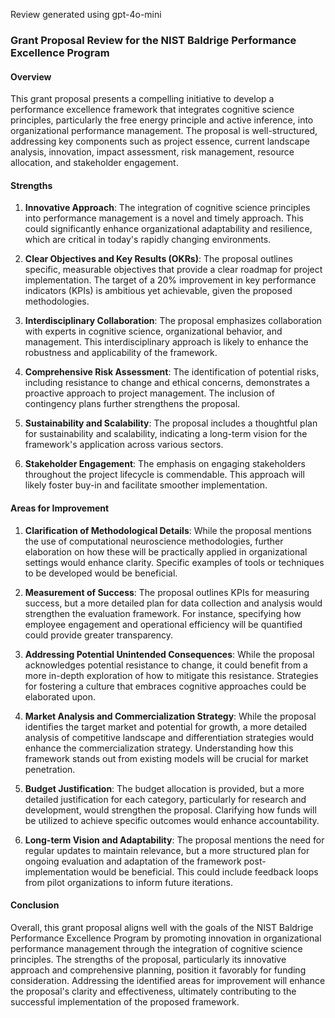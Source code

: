 Review generated using gpt-4o-mini

### Grant Proposal Review for the NIST Baldrige Performance Excellence Program

#### Overview
This grant proposal presents a compelling initiative to develop a performance excellence framework that integrates cognitive science principles, particularly the free energy principle and active inference, into organizational performance management. The proposal is well-structured, addressing key components such as project essence, current landscape analysis, innovation, impact assessment, risk management, resource allocation, and stakeholder engagement. 

#### Strengths
1. **Innovative Approach**: The integration of cognitive science principles into performance management is a novel and timely approach. This could significantly enhance organizational adaptability and resilience, which are critical in today's rapidly changing environments.

2. **Clear Objectives and Key Results (OKRs)**: The proposal outlines specific, measurable objectives that provide a clear roadmap for project implementation. The target of a 20% improvement in key performance indicators (KPIs) is ambitious yet achievable, given the proposed methodologies.

3. **Interdisciplinary Collaboration**: The proposal emphasizes collaboration with experts in cognitive science, organizational behavior, and management. This interdisciplinary approach is likely to enhance the robustness and applicability of the framework.

4. **Comprehensive Risk Assessment**: The identification of potential risks, including resistance to change and ethical concerns, demonstrates a proactive approach to project management. The inclusion of contingency plans further strengthens the proposal.

5. **Sustainability and Scalability**: The proposal includes a thoughtful plan for sustainability and scalability, indicating a long-term vision for the framework's application across various sectors.

6. **Stakeholder Engagement**: The emphasis on engaging stakeholders throughout the project lifecycle is commendable. This approach will likely foster buy-in and facilitate smoother implementation.

#### Areas for Improvement
1. **Clarification of Methodological Details**: While the proposal mentions the use of computational neuroscience methodologies, further elaboration on how these will be practically applied in organizational settings would enhance clarity. Specific examples of tools or techniques to be developed would be beneficial.

2. **Measurement of Success**: The proposal outlines KPIs for measuring success, but a more detailed plan for data collection and analysis would strengthen the evaluation framework. For instance, specifying how employee engagement and operational efficiency will be quantified could provide greater transparency.

3. **Addressing Potential Unintended Consequences**: While the proposal acknowledges potential resistance to change, it could benefit from a more in-depth exploration of how to mitigate this resistance. Strategies for fostering a culture that embraces cognitive approaches could be elaborated upon.

4. **Market Analysis and Commercialization Strategy**: While the proposal identifies the target market and potential for growth, a more detailed analysis of competitive landscape and differentiation strategies would enhance the commercialization strategy. Understanding how this framework stands out from existing models will be crucial for market penetration.

5. **Budget Justification**: The budget allocation is provided, but a more detailed justification for each category, particularly for research and development, would strengthen the proposal. Clarifying how funds will be utilized to achieve specific outcomes would enhance accountability.

6. **Long-term Vision and Adaptability**: The proposal mentions the need for regular updates to maintain relevance, but a more structured plan for ongoing evaluation and adaptation of the framework post-implementation would be beneficial. This could include feedback loops from pilot organizations to inform future iterations.

#### Conclusion
Overall, this grant proposal aligns well with the goals of the NIST Baldrige Performance Excellence Program by promoting innovation in organizational performance management through the integration of cognitive science principles. The strengths of the proposal, particularly its innovative approach and comprehensive planning, position it favorably for funding consideration. Addressing the identified areas for improvement will enhance the proposal's clarity and effectiveness, ultimately contributing to the successful implementation of the proposed framework.